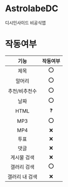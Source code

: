 # AstrolabeDC

디시인사이드 비공식앱

# 작동여부

|기능|작동여부|
|:------:|:---:|
|제목|⭕|
|말머리|⭕|
|추천/비추천수|⭕|
|날짜|⭕|
|HTML|❓|
|MP3|⭕|
|MP4|❌|
|투표|❌|
|댓글|❌|
|게시물 검색|❌|
|갤러리 검색|⭕|
|갤러리 내 검색|❌|
